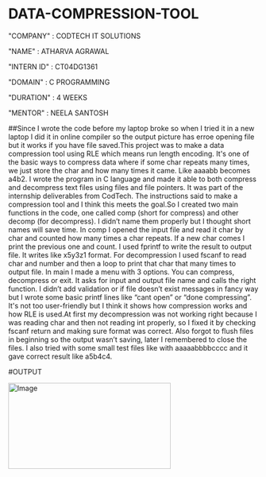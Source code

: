 # DATA-COMPRESSION-TOOL

"COMPANY" : CODTECH IT SOLUTIONS

"NAME" : ATHARVA AGRAWAL

"INTERN ID" : CT04DG1361

"DOMAIN" : C PROGRAMMING

"DURATION" : 4 WEEKS

"MENTOR" : NEELA SANTOSH

##Since I wrote the code before my laptop broke so when I tried it in a new laptop I did it in online compiler so the output picture has erroe opening file but it works if you have file saved.This project was to make a data compression tool using RLE which means run length encoding. It's one of the basic ways to compress data where if some char repeats many times, we just store the char and how many times it came. Like aaaabb becomes a4b2. I wrote the program in C language and made it able to both compress and decompress text files using files and file pointers. It was part of the internship deliverables from CodTech. The instructions said to make a compression tool and I think this meets the goal.So I created two main functions in the code, one called comp (short for compress) and other decomp (for decompress). I didn’t name them properly but I thought short names will save time. In comp I opened the input file and read it char by char and counted how many times a char repeats. If a new char comes I print the previous one and count. I used fprintf to write the result to output file. It writes like x5y3z1 format. For decompression I used fscanf to read char and number and then a loop to print that char that many times to output file.
In main I made a menu with 3 options. You can compress, decompress or exit. It asks for input and output file name and calls the right function. I didn’t add validation or if file doesn’t exist messages in fancy way but I wrote some basic printf lines like “cant open” or “done compressing”. It's not too user-friendly but I think it shows how compression works and how RLE is used.At first my decompression was not working right because I was reading char and then not reading int properly, so I fixed it by checking fscanf return and making sure format was correct. Also forgot to flush files in beginning so the output wasn’t saving, later I remembered to close the files. I also tried with some small test files like with aaaaabbbbcccc and it gave correct result like a5b4c4.

#OUTPUT

<img width="327" height="173" alt="Image" src="https://github.com/user-attachments/assets/c2605180-918f-4f3c-b3a3-1b5cf19391d2" />


